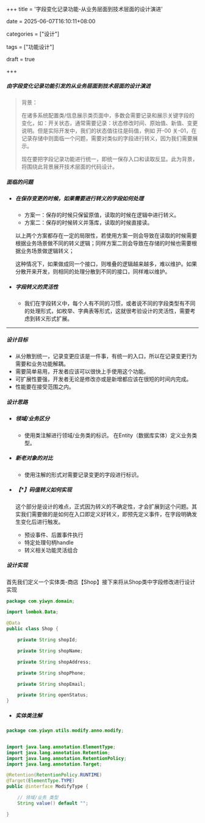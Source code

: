 +++
title = '字段变化记录功能-从业务层面到技术层面的设计演进'

date = 2025-06-07T16:10:11+08:00

categories = ["设计"]

tags = ["功能设计"]

draft = true

+++



##### 由字段变化记录功能引发的从业务层面到技术层面的设计演进



> 背景：
>
> 在诸多系统配置类/信息展示类页面中，多数会需要记录和展示关键字段的变化，如：开关状态，通常需要记录：状态修改时间、原始值、新值、变更说明。但是实际开发中，我们的状态值往往是码值，例如 开-00 关-01，在记录存储中则面临一个问题，需要对类似的字段进行转义，因为我们需要展示。
>
> 现在要把字段记录功能进行统一，即统一保存入口和读取反显。此为背景，将围绕此背景展开技术层面的代码设计。





##### 面临的问题

- ##### 在保存变更的时候，如果需要进行转义的字段如何处理

  - 方案一：保存的时候只保留原值，读取的时候在逻辑中进行转义。
  - 方案二：保存的时候转义并落库，读取的时候直接读。

  以上两个方案都存在一定的局限性，若使用方案一则会导致在读取的时候需要根据业务场景做不同的转义逻辑；同样方案二则会导致在存储的时候也需要根据业务场景做逻辑转义；

  这种情况下，如果做成同一个接口，则堆叠的逻辑越来越多，难以维护。如果分散开来开发，则相同的处理分散到不同的接口，同样难以维护。

- ##### 字段转义的灵活性

  - 我们在字段转义中，每个人有不同的习惯，或者说不同的字段类型有不同的处理形式，如枚举、字典表等形式，这就很考验设计的灵活性，需要考虑到转义形式扩展。




---



##### 设计目标

- 从分散到统一，记录变更应该是一件事，有统一的入口，所以在记录变更行为需要和业务功能解耦。
- 需要简单易用，开发者应该可以很快上手使用这个功能。
- 可扩展性要强，开发者无论是修改亦或是新增都应该在很短的时间内完成。
- 性能要在接受范围之内。



##### 设计思路

- ##### 领域/业务区分

  - 使用类注解进行领域/业务类的标识。 在Entity（数据库实体）定义业务类型。

- ##### 新老对象的对比

  - 使用注解的形式对需要记录变更的字段进行标识。
  
- ##### 【*】码值转义如何实现

  这个部分是设计的难点，正式因为转义的不确定性，才会扩展到这个问题。其实我们需要做的是如何在入口即定义好转义，即预先定义事件，在字段明确发生变化后进行触发。
  
  - 预设事件、后置事件执行
  - 特定处理句柄handle
  - 转义相关功能灵活组合                                                                                                                                                                                                                                                                                                                                                                                                                                                                                                                                                                                                                                                                                                                                                                                                                                                             
  



##### 设计实现

首先我们定义一个实体类-商店【Shop】接下来将从Shop类中字段修改进行设计实现

```java
package com.yiwyn.domain;

import lombok.Data;

@Data
public class Shop {

    private String shopId;

    private String shopName;

    private String shopAddress;

    private String shopPhone;

    private String shopEmail;

    private String openStatus;
}
```





- ##### 实体类注解

```java
package com.yiwyn.utils.modify.anno.modify;


import java.lang.annotation.ElementType;
import java.lang.annotation.Retention;
import java.lang.annotation.RetentionPolicy;
import java.lang.annotation.Target;

@Retention(RetentionPolicy.RUNTIME)
@Target(ElementType.TYPE)
public @interface ModifyType {

    // 领域/业务 类型
    String value() default "";

}
```

